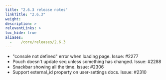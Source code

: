 ```yaml
---
title: "2.6.3 release notes"
linkTitle: "2.6.3"
weight:
description: >
relevantLinks: >
toc_hide: true
aliases:
  -    /core/releases/2.6.3
---
```


- "console not defined" error when loading page. Issue: #2277
- Pouch doesn't update seq unless something has changed. Issue: #2288
- Snackbar showing all the time. Issue: #2306
- Support external_id property on user-settings docs. Issue: #2310
